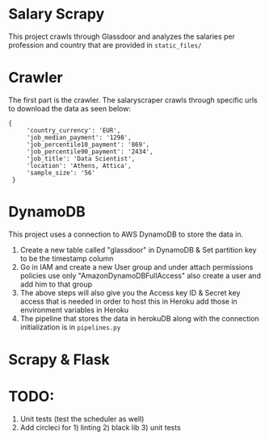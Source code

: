 # Salary Scrapy 
This project crawls through Glassdoor and analyzes the salaries per profession and country
that are provided in ``static_files/``

# Crawler
The first part is the crawler. The salaryscraper crawls through specific urls to download the data as seen below:

``` 
{
     'country_currency': 'EUR',
     'job_median_payment': '1298',
     'job_percentile10_payment': '869',
     'job_percentile90_payment': '2434',
     'job_title': 'Data Scientist',
     'location': 'Athens, Attica',
     'sample_size': '56'
 }
 ```

# DynamoDB
This project uses a connection to AWS DynamoDB to store the data in.
   1. Create a new table called "glassdoor" in DynamoDB & Set partition key to be the timestamp column 
   2. Go in IAM and create a new User group and under attach permissions policies use only "AmazonDynamoDBFullAccess" 
   also create a user and add him to that group
   3. The above steps will also give you the Access key ID & Secret key access that is needed in order to host this in Heroku
   add those in environment variables in Heroku
   4. The pipeline that stores the data in herokuDB along with the connection initialization is in `pipelines.py`

# Scrapy & Flask 



# TODO: 
1. Unit tests (test the scheduler as well)
3. Add circleci for 1) linting 2) black lib 3) unit tests